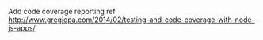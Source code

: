 Add code coverage reporting ref http://www.gregjopa.com/2014/02/testing-and-code-coverage-with-node-js-apps/
